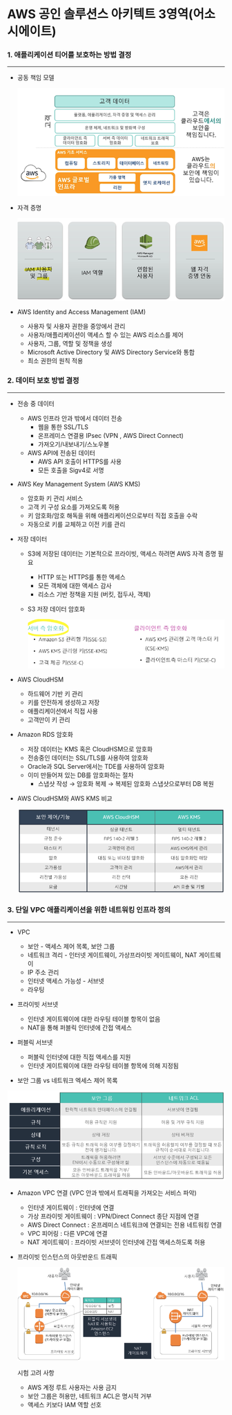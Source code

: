 # AWS 공인 솔루션스 아키텍트 3영역(어소시에이트)

### 1. 애플리케이션 티어를 보호하는 방법 결정

---

- 공동 책임 모델

    ![](./images/aws_보안책임.png)

- 자격 증명

    ![](./images/auth_방식.png)

- AWS Identity and Access Management (IAM)
    - 사용자 및 사용자 권한을 중앙에서 관리
    - 사용자/애플리케이션이 액세스 할 수 있는 AWS 리소스를 제어
    - 사용자, 그룹, 역할 및 정책을 생성
    - Microsoft Active Directory 및 
    AWS Directory Service와 통합
    - 최소 권한의 원칙 적용

### 2. 데이터 보호 방법 결정

---

- 전송 중 데이터
    - AWS 인프라 안과 밖에서 데이터 전송
        - 웹을 통한 SSL/TLS
        - 온프레미스 연결용 IPsec (VPN , AWS Direct Connect)
        - 가져오기/내보내기/스노우볼
    - AWS API에 전송된 데이터
        - AWS API 호출이 HTTPS를 사용
        - 모든 호출을 Sigv4로 서명

- AWS Key Management System (AWS KMS)
    - 암호화 키 관리 서비스
    - 고객 키 구성 요소를 가져오도록 허용
    - 키 암호화/암호 해독을 위해 애플리케이션으로부터 직접 호출을 수락
    - 자동으로 키를 교체하고 이전 키를 관리

- 저장 데이터
    - S3에 저장된 데이터는 기본적으로 프라이빗, 액세스 하려면 AWS 자격 증명 필요
        - HTTP 또는 HTTPS를 통한 액세스
        - 모든 객체에 대한 액세스 감사
        - 리소스 기반 정책을 지원 (버킷, 접두사, 객체)
    - S3 저장 데이터 암호화

        ![](./images/server_client_암호화.png)

- AWS CloudHSM
    - 하드웨어 기반 키 관리
    - 키를 안전하게 생성하고 저장
    - 애플리케이션에서 직접 사용
    - 고객만이 키 관리
- Amazon RDS 암호화
    - 저장 데이터는 KMS 혹은 CloudHSM으로 암호화
    - 전송중인 데이터는 SSL/TLS를 사용하여 암호화
    - Oracle과 SQL Server에서는 TDE를 사용하여 암호화
    - 이미 만들어져 있는 DB를 암호화하는 절차
        - 스냅샷 작성 → 암호화 복제 → 복제된 암호화 스냅샷으로부터 DB 복원

- AWS CloudHSM와 AWS KMS 비교

    ![](./images/cloudHSM_vs_KMS.png)

### 3. 단일 VPC 애플리케이션을 위한 네트워킹 인프라 정의

---

- VPC
    - 보안 - 액세스 제어 목록, 보안 그룹
    - 네트워크 격리 - 인터넷 게이트웨이, 가상프라이빗 게이트웨이, NAT 게이트웨이
    - IP 주소 관리
    - 인터넷 액세스 가능성 - 서브넷
    - 라우팅

- 프라이빗 서브넷
    - 인터넷 게이트웨이에 대한 라우팅 테이블 항목이 없음
    - NAT을 통해 퍼블릭 인터넷에 간접 액세스
- 퍼블릭 서브넷
    - 퍼블릭 인터넷에 대한 직접 액세스를 지원
    - 인터넷 게이트웨이에 대한 라우팅 테이블 항목에 의해 지정됨
- 보안 그룹 vs 네트워크 엑세스 제어 목록

![](./images/networkACL_vs_보안그룹.png)

- Amazon VPC 연결 (VPC 안과 밖에서 트래픽을 가져오는 서비스 파악)
    - 인터넷 게이트웨이 : 인터넷에 연결
    - 가상 프라이빗 게이트웨이 : VPN/Direct Connect 종단 지점에 연결
    - AWS Direct Connect : 온프레미스 네트워크에 연결되는 전용 네트워킹 연결
    - VPC 피어링 : 다른 VPC에 연결
    - NAT 게이트웨이 : 프라이빗 서브넷이 인터넷에 간접 액세스하도록 허용
- 프라이빗 인스턴스의 아웃반운드 트래픽

    ![](./images/private_instance_out_bound.png)

    시험 고려 사항

    - AWS 계정 루트 사용자는 사용 금지
    - 보안 그룹은 허용만, 네트워크 ACL은 명시적 거부
    - 액세스 키보다 IAM 역할 선호
